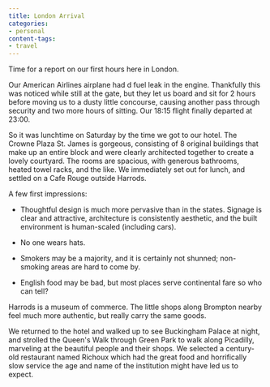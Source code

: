 ```yaml
---
title: London Arrival
categories:
- personal
content-tags:
- travel
---
```


Time for a report on our first hours here in London.

Our American Airlines airplane had d fuel leak in the engine.  Thankfully this was noticed while still at the gate, but they let us board and sit for 2 hours before moving us to a dusty little concourse, causing another pass through security and two more hours of sitting.  Our 18:15 flight finally departed at 23:00.

So it was lunchtime on Saturday by the time we got to our hotel.  The Crowne Plaza St. James is gorgeous, consisting of 8 original buildings that make up an entire block and were clearly architected together to create a lovely courtyard.  The rooms are spacious, with generous bathrooms, heated towel racks, and the like.  We immediately set out for lunch, and settled on a Cafe Rouge outside Harrods.

A few first impressions:




  * Thoughtful design is much more pervasive than in the states.  Signage is clear and attractive, architecture is consistently aesthetic, and the built environment is human-scaled (including cars).


  * No one wears hats.


  * Smokers may be a majority, and it is certainly not shunned; non-smoking areas are hard to come by.


  * English food may be bad, but most places serve continental fare so who can tell?



Harrods is a museum of commerce.  The little shops along Brompton nearby feel much more authentic, but really carry the same goods.

We returned to the hotel and walked up to see Buckingham Palace at night, and strolled the Queen's Walk through Green Park to walk along Picadilly, marveling at the beautiful people and their shops.  We selected a century-old restaurant named Richoux which had the great food and horrifically slow service the age and name of the institution might have led us to expect.
